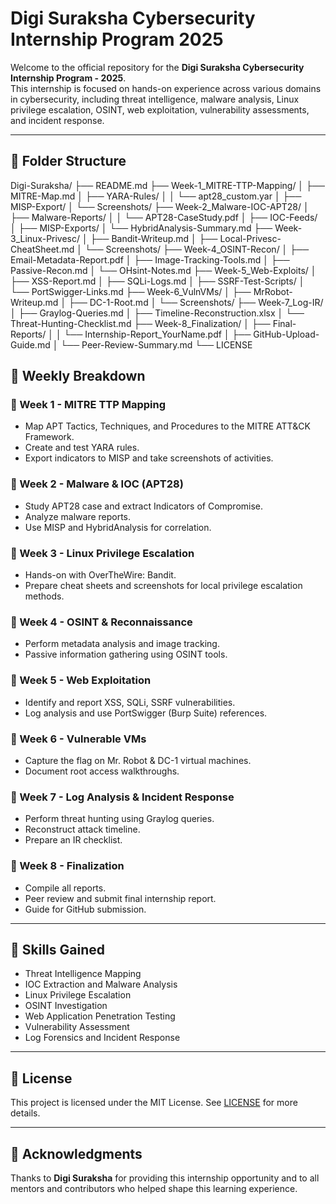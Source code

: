 # Digi Suraksha Cybersecurity Internship Program 2025

Welcome to the official repository for the **Digi Suraksha Cybersecurity Internship Program - 2025**.  
This internship is focused on hands-on experience across various domains in cybersecurity, including threat intelligence, malware analysis, Linux privilege escalation, OSINT, web exploitation, vulnerability assessments, and incident response.

---

## 📁 Folder Structure

Digi-Suraksha/
├── README.md
├── Week-1_MITRE-TTP-Mapping/
│ ├── MITRE-Map.md
│ ├── YARA-Rules/
│ │ └── apt28_custom.yar
│ ├── MISP-Export/
│ └── Screenshots/
├── Week-2_Malware-IOC-APT28/
│ ├── Malware-Reports/
│ │ └── APT28-CaseStudy.pdf
│ ├── IOC-Feeds/
│ ├── MISP-Exports/
│ └── HybridAnalysis-Summary.md
├── Week-3_Linux-Privesc/
│ ├── Bandit-Writeup.md
│ ├── Local-Privesc-CheatSheet.md
│ └── Screenshots/
├── Week-4_OSINT-Recon/
│ ├── Email-Metadata-Report.pdf
│ ├── Image-Tracking-Tools.md
│ ├── Passive-Recon.md
│ └── OHsint-Notes.md
├── Week-5_Web-Exploits/
│ ├── XSS-Report.md
│ ├── SQLi-Logs.md
│ ├── SSRF-Test-Scripts/
│ └── PortSwigger-Links.md
├── Week-6_VulnVMs/
│ ├── MrRobot-Writeup.md
│ ├── DC-1-Root.md
│ └── Screenshots/
├── Week-7_Log-IR/
│ ├── Graylog-Queries.md
│ ├── Timeline-Reconstruction.xlsx
│ └── Threat-Hunting-Checklist.md
├── Week-8_Finalization/
│ ├── Final-Reports/
│ │ └── Internship-Report_YourName.pdf
│ ├── GitHub-Upload-Guide.md
│ └── Peer-Review-Summary.md
└── LICENSE



## 📌 Weekly Breakdown

### 🔹 Week 1 - MITRE TTP Mapping
- Map APT Tactics, Techniques, and Procedures to the MITRE ATT&CK Framework.
- Create and test YARA rules.
- Export indicators to MISP and take screenshots of activities.

### 🔹 Week 2 - Malware & IOC (APT28)
- Study APT28 case and extract Indicators of Compromise.
- Analyze malware reports.
- Use MISP and HybridAnalysis for correlation.

### 🔹 Week 3 - Linux Privilege Escalation
- Hands-on with OverTheWire: Bandit.
- Prepare cheat sheets and screenshots for local privilege escalation methods.

### 🔹 Week 4 - OSINT & Reconnaissance
- Perform metadata analysis and image tracking.
- Passive information gathering using OSINT tools.

### 🔹 Week 5 - Web Exploitation
- Identify and report XSS, SQLi, SSRF vulnerabilities.
- Log analysis and use PortSwigger (Burp Suite) references.

### 🔹 Week 6 - Vulnerable VMs
- Capture the flag on Mr. Robot & DC-1 virtual machines.
- Document root access walkthroughs.

### 🔹 Week 7 - Log Analysis & Incident Response
- Perform threat hunting using Graylog queries.
- Reconstruct attack timeline.
- Prepare an IR checklist.

### 🔹 Week 8 - Finalization
- Compile all reports.
- Peer review and submit final internship report.
- Guide for GitHub submission.

---

## 🧠 Skills Gained

- Threat Intelligence Mapping  
- IOC Extraction and Malware Analysis  
- Linux Privilege Escalation  
- OSINT Investigation  
- Web Application Penetration Testing  
- Vulnerability Assessment  
- Log Forensics and Incident Response  

---

## 📄 License

This project is licensed under the MIT License. See [LICENSE](./LICENSE) for more details.

---

## 🙋 Acknowledgments

Thanks to **Digi Suraksha** for providing this internship opportunity and to all mentors and contributors who helped shape this learning experience.
